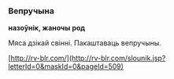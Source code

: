 ### Вепручына
**назоўнік, жаночы род**

Мяса дзікай свінні. Пакаштаваць вепручыны.

<a rel="author">[http://rv-blr.com/](http://rv-blr.com/slounik.jsp?letterId=0&maskId=0&pageId=509)</a>
